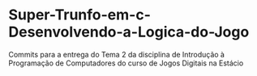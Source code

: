 # Super-Trunfo-em-c-Desenvolvendo-a-Logica-do-Jogo
Commits para a entrega do Tema 2 da disciplina de Introdução à Programação de Computadores do curso de Jogos Digitais na Estácio

